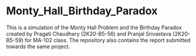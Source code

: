 # Monty_Hall_Birthday_Paradox
This is a simulation of the Monty Hall Problem and the Birthday Paradox created by Pragati Chaudhary (2K20-B5-56) and Pranjal Srivastava (2K20-B5-59) for MA-102 class. The repository also contains the report submitted towards the same project.
